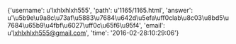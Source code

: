 {'username': u'lxhlxhlxh555', 'path': u'1165/1165.html', 'answer': u'\u5b9e\u9a8c\u73af\u5883\u7684\u642d\u5efa\uff0clab\u8c03\u8bd5\u7684\u65b9\u4fbf\u6027\uff0c\u65f6\u95f4', 'email': u'lxhlxhlxh555@gmail.com', 'time': '2016-02-28:10:29:06'}